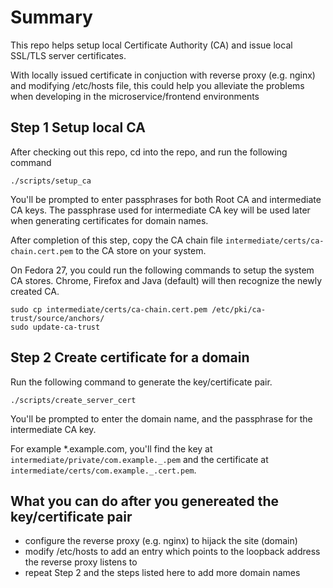 # Summary

This repo helps setup local Certificate Authority (CA) and issue local SSL/TLS server certificates.

With locally issued certificate in conjuction with reverse proxy (e.g. nginx) and modifying /etc/hosts file, this could help you alleviate the problems when developing in the microservice/frontend environments

## Step 1 Setup local CA

After checking out this repo, cd into the repo, and run the following command

```shell
./scripts/setup_ca
```

You'll be prompted to enter passphrases for both Root CA and intermediate CA keys. The passphrase used for intermediate CA key will be used later when generating certificates for domain names.

After completion of this step, copy the CA chain file `intermediate/certs/ca-chain.cert.pem` to the CA store on your system.

On Fedora 27, you could run the following commands to setup the system CA stores. Chrome, Firefox and Java (default) will then recognize the newly created CA.

```shell
sudo cp intermediate/certs/ca-chain.cert.pem /etc/pki/ca-trust/source/anchors/
sudo update-ca-trust
```

## Step 2 Create certificate for a domain

Run the following command to generate the key/certificate pair.

```shell
./scripts/create_server_cert
```

You'll be prompted to enter the domain name, and the passphrase for the intermediate CA key.

For example \*.example.com, you'll find the key at `intermediate/private/com.example._.pem` and the certificate at `intermediate/certs/com.example._.cert.pem`.

## What you can do after you genereated the key/certificate pair

* configure the reverse proxy (e.g. nginx) to hijack the site (domain)
* modify /etc/hosts to add an entry which points to the loopback address the reverse proxy listens to
* repeat Step 2 and the steps listed here to add more domain names
